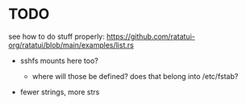 # TODO

see how to do stuff properly:
https://github.com/ratatui-org/ratatui/blob/main/examples/list.rs

* sshfs mounts here too?
  * where will those be defined? does that belong into /etc/fstab?

* fewer strings, more strs

